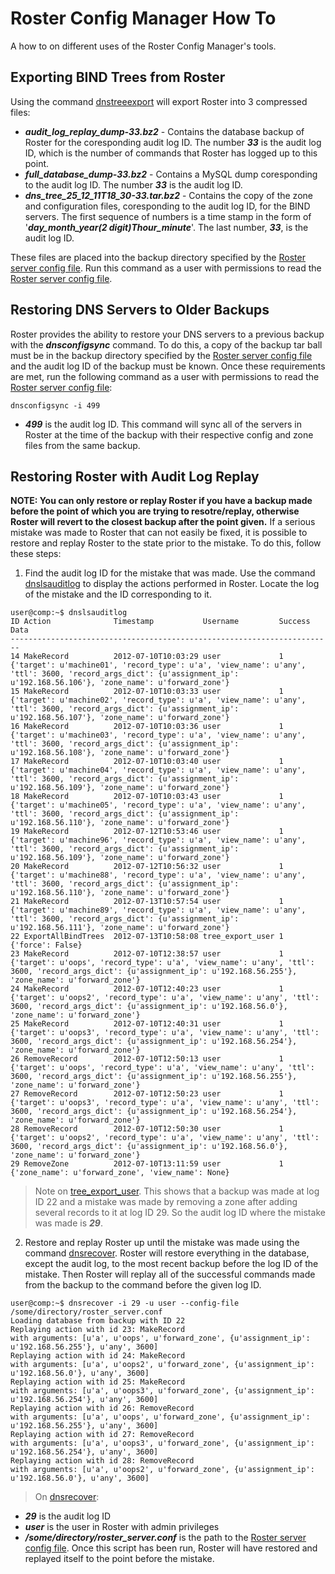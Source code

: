 # Roster Config Manager How To #
A how to on different uses of the Roster Config Manager's tools.



## Exporting BIND Trees from Roster ##
Using the command [dnstreeexport](ConfigManagerUsage#dnstreeexport.md) will export Roster into 3 compressed files:
  * **_audit\_log\_replay\_dump-33.bz2_** - Contains the database backup of Roster for the coresponding audit log ID.  The number **_33_** is the audit log ID, which is the number of commands that Roster has logged up to this point.
  * **_full\_database\_dump-33.bz2_** - Contains a MySQL dump coresponding to the audit log ID.  The number **_33_** is the audit log ID.
  * **_dns\_tree\_25\_12\_11T18\_30-33.tar.bz2_** - Contains the copy of the zone and configuration files, coresponding to the audit log ID, for the BIND servers.  The first sequence of numbers is a time stamp in the form of '**_day\_month\_year(2 digit)Thour\_minute_**'.  The last number, **_33_**, is the audit log ID.

These files are placed into the backup directory specified by the [Roster server config file](RosterServerConfigFile.md).  Run this command as a user with permissions to read the [Roster server config file](RosterServerConfigFile.md).

## Restoring DNS Servers to Older Backups ##
Roster provides the ability to restore your DNS servers to a previous backup with the **_dnsconfigsync_** command.  To do this, a copy of the backup tar ball must be in the backup directory specified by the [Roster server config file](RosterServerConfigFile.md) and the audit log ID of the backup must be known.  Once these requirements are met, run the following command as a user with permissions to read the [Roster server config file](RosterServerConfigFile.md):

`dnsconfigsync -i 499`

  * **_499_** is the audit log ID.
This command will sync all of the servers in Roster at the time of the backup with their respective config and zone files from the same backup.

## Restoring Roster with Audit Log Replay ##
**NOTE: You can only restore or replay Roster if you have a backup made before the point of which you are trying to resotre/replay, otherwise Roster will revert to the closest backup after the point given.**
If a serious mistake was made to Roster that can not easily be fixed, it is possible to restore and replay Roster to the state prior to the mistake.  To do this, follow these steps:

1. Find the audit log ID for the mistake that was made.  Use the command [dnslsauditlog](UserToolsUsage#Audit_Log.md) to display the actions performed in Roster.  Locate the log of the mistake and the ID corresponding to it.
```
user@comp:~$ dnslsauditlog
ID Action              Timestamp           Username         Success Data
------------------------------------------------------------------------
14 MakeRecord          2012-07-10T10:03:29 user             1       {'target': u'machine01', 'record_type': u'a', 'view_name': u'any', 'ttl': 3600, 'record_args_dict': {u'assignment_ip': u'192.168.56.106'}, 'zone_name': u'forward_zone'}
15 MakeRecord          2012-07-10T10:03:33 user             1       {'target': u'machine02', 'record_type': u'a', 'view_name': u'any', 'ttl': 3600, 'record_args_dict': {u'assignment_ip': u'192.168.56.107'}, 'zone_name': u'forward_zone'}
16 MakeRecord          2012-07-10T10:03:36 user             1       {'target': u'machine03', 'record_type': u'a', 'view_name': u'any', 'ttl': 3600, 'record_args_dict': {u'assignment_ip': u'192.168.56.108'}, 'zone_name': u'forward_zone'}
17 MakeRecord          2012-07-10T10:03:40 user             1       {'target': u'machine04', 'record_type': u'a', 'view_name': u'any', 'ttl': 3600, 'record_args_dict': {u'assignment_ip': u'192.168.56.109'}, 'zone_name': u'forward_zone'}
18 MakeRecord          2012-07-10T10:03:43 user             1       {'target': u'machine05', 'record_type': u'a', 'view_name': u'any', 'ttl': 3600, 'record_args_dict': {u'assignment_ip': u'192.168.56.110'}, 'zone_name': u'forward_zone'}
19 MakeRecord          2012-07-12T10:53:46 user             1       {'target': u'machine96', 'record_type': u'a', 'view_name': u'any', 'ttl': 3600, 'record_args_dict': {u'assignment_ip': u'192.168.56.109'}, 'zone_name': u'forward_zone'}
20 MakeRecord          2012-07-12T10:56:32 user             1       {'target': u'machine88', 'record_type': u'a', 'view_name': u'any', 'ttl': 3600, 'record_args_dict': {u'assignment_ip': u'192.168.56.110'}, 'zone_name': u'forward_zone'}
21 MakeRecord          2012-07-13T10:57:54 user             1       {'target': u'machine89', 'record_type': u'a', 'view_name': u'any', 'ttl': 3600, 'record_args_dict': {u'assignment_ip': u'192.168.56.111'}, 'zone_name': u'forward_zone'}
22 ExportAllBindTrees  2012-07-13T10:58:08 tree_export_user 1       {'force': False}
23 MakeRecord          2012-07-10T12:38:57 user             1       {'target': u'oops', 'record_type': u'a', 'view_name': u'any', 'ttl': 3600, 'record_args_dict': {u'assignment_ip': u'192.168.56.255'}, 'zone_name': u'forward_zone'}
24 MakeRecord          2012-07-10T12:40:23 user             1       {'target': u'oops2', 'record_type': u'a', 'view_name': u'any', 'ttl': 3600, 'record_args_dict': {u'assignment_ip': u'192.168.56.0'}, 'zone_name': u'forward_zone'}
25 MakeRecord          2012-07-10T12:40:31 user             1       {'target': u'oops3', 'record_type': u'a', 'view_name': u'any', 'ttl': 3600, 'record_args_dict': {u'assignment_ip': u'192.168.56.254'}, 'zone_name': u'forward_zone'}
26 RemoveRecord        2012-07-10T12:50:13 user             1       {'target': u'oops', 'record_type': u'a', 'view_name': u'any', 'ttl': 3600, 'record_args_dict': {u'assignment_ip': u'192.168.56.255'}, 'zone_name': u'forward_zone'}
27 RemoveRecord        2012-07-10T12:50:23 user             1       {'target': u'oops3', 'record_type': u'a', 'view_name': u'any', 'ttl': 3600, 'record_args_dict': {u'assignment_ip': u'192.168.56.254'}, 'zone_name': u'forward_zone'}
28 RemoveRecord        2012-07-10T12:50:30 user             1       {'target': u'oops2', 'record_type': u'a', 'view_name': u'any', 'ttl': 3600, 'record_args_dict': {u'assignment_ip': u'192.168.56.0'}, 'zone_name': u'forward_zone'}
29 RemoveZone          2012-07-10T13:11:59 user             1       {'zone_name': u'forward_zone', 'view_name': None}
```

> Note on [tree\_export\_user](AccessLevelsAndPermissions#Note_about_tree_export_user.md).
This shows that a backup was made at log ID 22 and a mistake was made by removing a zone after adding several records to it at log ID 29.  So the audit log ID where the mistake was made is **_29_**.

2. Restore and replay Roster up until the mistake was made using the command [dnsrecover](ConfigManagerUsage#dnsrecover.md).  Roster will restore everything in the database, except the audit log, to the most recent backup before the log ID of the mistake.  Then Roster will replay all of the successful commands made from the backup to the command before the given log ID.
```
user@comp:~$ dnsrecover -i 29 -u user --config-file /some/directory/roster_server.conf
Loading database from backup with ID 22
Replaying action with id 23: MakeRecord
with arguments: [u'a', u'oops', u'forward_zone', {u'assignment_ip': u'192.168.56.255'}, u'any', 3600]
Replaying action with id 24: MakeRecord
with arguments: [u'a', u'oops2', u'forward_zone', {u'assignment_ip': u'192.168.56.0'}, u'any', 3600]
Replaying action with id 25: MakeRecord
with arguments: [u'a', u'oops3', u'forward_zone', {u'assignment_ip': u'192.168.56.254'}, u'any', 3600]
Replaying action with id 26: RemoveRecord
with arguments: [u'a', u'oops', u'forward_zone', {u'assignment_ip': u'192.168.56.255'}, u'any', 3600]
Replaying action with id 27: RemoveRecord
with arguments: [u'a', u'oops3', u'forward_zone', {u'assignment_ip': u'192.168.56.254'}, u'any', 3600]
Replaying action with id 28: RemoveRecord
with arguments: [u'a', u'oops2', u'forward_zone', {u'assignment_ip': u'192.168.56.0'}, u'any', 3600]
```

> On [dnsrecover](ConfigManagerUsage#dnsrecover.md):
  * **_29_** is the audit log ID
  * **_user_** is the user in Roster with admin privileges
  * **_/some/directory/roster\_server.conf_** is the path to the [Roster server config file](RosterServerConfigFile.md).
Once this script has been run, Roster will have restored and replayed itself to the point before the mistake.